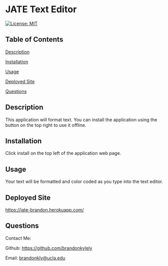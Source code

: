 # JATE Text Editor

  [![License: MIT](https://img.shields.io/badge/License-MIT-yellow.svg)](https://opensource.org/licenses/MIT)

  ## Table of Contents

  [Description](#description)

  [Installation](#installation)

  [Usage](#usage)

  [Deployed Site](#deployed-site)

  [Questions](#questions)

  ## Description

  This application will format text. You can install the application using the button on the top right to use it offline.

  ## Installation

  Click install on the top left of the application web page.

  ## Usage

  Your text will be formatted and color coded as you type into the text editor.

  ## Deployed Site

  https://jate-brandon.herokuapp.com/

  ## Questions

  Contact Me:

  Github: https://github.com/brandonkylely
  
  Email: brandonkly@ucla.edu 

  
